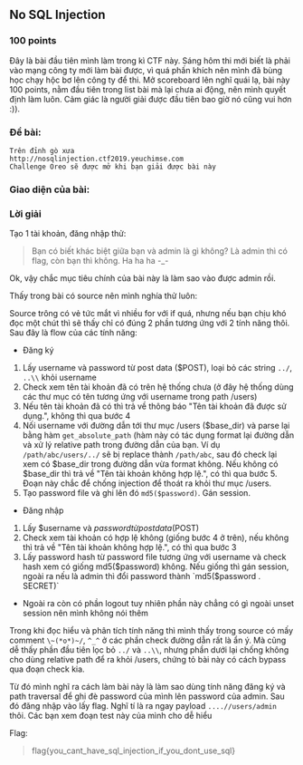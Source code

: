 ## No SQL Injection
### 100 points

Đây là bài đầu tiên mình làm trong kì CTF này. Sáng hôm thi mới biết là phải vào mạng công ty mới làm bài được, vì quá phấn khích nên mình đã bùng học chạy hộc bơ lên công ty để thi. Mở scoreboard lên nghĩ quái lạ, bài này 100 points, nằm đầu tiên trong list bài mà lại chưa ai động, nên mình quyết định làm luôn. Cảm giác là người giải được đầu tiên bao giờ nó cũng vui hơn :)).

### Đề bài:
```
Trên đỉnh gò xưa
http://nosqlinjection.ctf2019.yeuchimse.com
Challenge Oreo sẽ được mở khi bạn giải được bài này
```

### Giao diện của bài:

### Lời giải
Tạo 1 tài khoản, đăng nhập thử:

> Bạn có biết khác biệt giữa bạn và admin là gì không?
> Là admin thì có flag, còn bạn thì không. Ha ha ha -_-

Ok, vậy chắc mục tiêu chính của bài này là làm sao vào được admin rồi. 

Thấy trong bài có source nên mình nghía thử luôn:

Source trông có vẻ tức mắt vì nhiều for với if quá, nhưng nếu bạn chịu khó đọc một chút thì sẽ thấy chỉ có đúng 2 phần tương ứng với 2 tính năng thôi. Sau đây là flow của các tính năng:

+ Đăng ký
1. Lấy username và password từ post data ($POST), loại bỏ các string `../`, `..\\` khỏi username
2. Check xem tên tài khoản đã có trên hệ thống chưa (ở đây hệ thống dùng các thư mục có tên tương ứng với username trong path /users)
3. Nếu tên tài khoản đã có thì trả về thông báo "Tên tài khoản đã được sử dụng.", không thì qua bước 4
4. Nối username với đường dẫn tới thư mục /users ($base_dir) và parse lại bằng hàm `get_absolute_path` (hàm này có tác dụng format lại đường dẫn và xử lý relative path trong đường dẫn của bạn. Ví dụ `/path/abc/users/../` sẽ bị replace thành `/path/abc`, sau đó check lại xem có $base_dir trong đường dẫn vừa format không. Nếu không có $base_dir thì trả về "Tên tài khoản không hợp lệ.", có thì qua bước 5. Đoạn này chắc để chống injection để thoát ra khỏi thư mục /users.
5. Tạo password file và ghi lên đó `md5($password)`. Gán session.

+ Đăng nhập
1. Lấy $username và $password từ post data ($POST)
2. Check xem tài khoản có hợp lệ không (giống bước 4 ở trên), nếu không thì trả về "Tên tài khoản không hợp lệ.", có thì qua bước 3
3. Lấy password hash từ password file tương ứng với username và check hash xem có giống md5($password) không. Nếu giống thì gán session, ngoài ra nếu là admin thì đổi password thành `md5($password . SECRET)`

+ Ngoài ra còn có phần logout tuy nhiên phần này chẳng có gì ngoài unset session nên mình không nói thêm

Trong khi đọc hiểu và phân tích tính năng thì mình thấy trong source có mấy comment `\~(*o*)~/`, `^_^` ở các phần check đường dẫn rất là ẩn ý. Mà cũng dễ thấy phần đầu tiên lọc bỏ `../` và `..\\`, nhưng phần dưới lại chống không cho dùng relative path để ra khỏi /users, chứng tỏ bài này có cách bypass qua đoạn check kia.

Từ đó mình nghĩ ra cách làm bài này là làm sao dùng tính năng đăng ký và path traversal để ghi đè password của mình lên password của admin. Sau đó đăng nhập vào lấy flag.
Nghĩ tí là ra ngay payload `....//users/admin` thôi. Các bạn xem đoạn test này của mình cho dễ hiểu

Flag:
> flag{you_cant_have_sql_injection_if_you_dont_use_sql}
